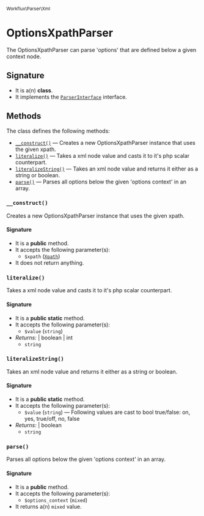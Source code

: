 <small>Workflux\Parser\Xml</small>

OptionsXpathParser
==================

The OptionsXpathParser can parse &#039;options&#039; that are defined below a given context node.

Signature
---------

- It is a(n) **class**.
- It implements the [`ParserInterface`](../../../Workflux/Parser/ParserInterface.md) interface.

Methods
-------

The class defines the following methods:

- [`__construct()`](#__construct) &mdash; Creates a new OptionsXpathParser instance that uses the given xpath.
- [`literalize()`](#literalize) &mdash; Takes a xml node value and casts it to it&#039;s php scalar counterpart.
- [`literalizeString()`](#literalizeString) &mdash; Takes an xml node value and returns it either as a string or boolean.
- [`parse()`](#parse) &mdash; Parses all options below the given &#039;options context&#039; in an array.

### `__construct()` <a name="__construct"></a>

Creates a new OptionsXpathParser instance that uses the given xpath.

#### Signature

- It is a **public** method.
- It accepts the following parameter(s):
    - `$xpath` ([`Xpath`](../../../Workflux/Parser/Xml/Xpath.md))
- It does not return anything.

### `literalize()` <a name="literalize"></a>

Takes a xml node value and casts it to it&#039;s php scalar counterpart.

#### Signature

- It is a **public static** method.
- It accepts the following parameter(s):
    - `$value` (`string`)
- _Returns:_ | boolean | int
    - `string`

### `literalizeString()` <a name="literalizeString"></a>

Takes an xml node value and returns it either as a string or boolean.

#### Signature

- It is a **public static** method.
- It accepts the following parameter(s):
    - `$value` (`string`) &mdash; Following values are cast to bool true/false: on, yes, true/off, no, false
- _Returns:_ | boolean
    - `string`

### `parse()` <a name="parse"></a>

Parses all options below the given &#039;options context&#039; in an array.

#### Signature

- It is a **public** method.
- It accepts the following parameter(s):
    - `$options_context` (`mixed`)
- It returns a(n) `mixed` value.

